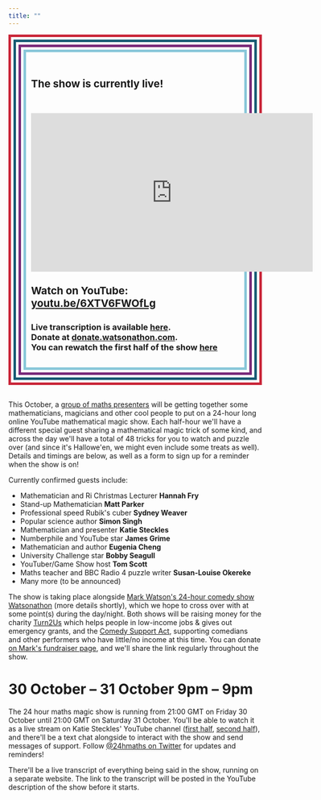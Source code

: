 ```yaml
---
title: ""
---
```


<div style="padding:5px;border:#CA273A solid 5px;font-weight:bold;font-size:110%;margin-bottom:30px">
<div style="padding:5px;border:#175B74 solid 5px;font-weight:bold;font-size:110%">
<div style="padding:5px;border:#782979 solid 5px;font-weight:bold;font-size:110%">
<div style="padding:30px 10px;border:#88C7D9 solid 5px;font-weight:bold;font-size:110%">

The show is currently live!
<br /><br />
<center>
<iframe width="560" height="315" src="https://www.youtube.com/embed/6XTV6FWOfLg" frameborder="0" allow="accelerometer; autoplay; clipboard-write; encrypted-media; gyroscope; picture-in-picture" allowfullscreen></iframe>
</center>
<br />
Watch on YouTube: <a href="https://youtu.be/6XTV6FWOfLg">youtu.be/6XTV6FWOfLg</a>
<br /><br />
<span style="font-size:80%">Live transcription is available <a href="https://otter.ai/v/myj39PAQWJ45cHoBONrl8LIERqUdbpht">here</a>.</span>
<br />
<span style="font-size:80%">Donate at <a href="https://donate.watsonathon.com">donate.watsonathon.com</a>.</span>
<br />
<span style="font-size:80%">You can rewatch the first half of the show <a href="https://youtu.be/Uuqrh5sdK8g">here</a></span>
</div>
</div>
</div>
</div>

This October, a <a href="http://24hourmaths.com/team.html">group of maths presenters</a> will be getting together some mathematicians, magicians and other cool people to put on a 24-hour long online YouTube mathematical magic show. Each half-hour we'll have a different special guest sharing a mathematical magic trick of some kind, and across the day we'll have a total of 48 tricks for you to watch and puzzle over (and since it's Hallowe'en, we might even include some treats as well). Details and timings are below, as well as a form to sign up for a reminder when the show is on!

Currently confirmed guests include:
- Mathematician and Ri Christmas Lecturer <strong>Hannah Fry</strong>
- Stand-up Mathematician <strong>Matt Parker</strong>
- Professional speed Rubik's cuber <strong>Sydney Weaver</strong>
- Popular science author <strong>Simon Singh</strong>
- Mathematician and presenter <strong>Katie Steckles</strong>
- Numberphile and YouTube star <strong>James Grime</strong>
- Mathematician and author <strong>Eugenia Cheng</strong>
- University Challenge star <strong>Bobby Seagull</strong>
- YouTuber/Game Show host <strong>Tom Scott</strong>
- Maths teacher and BBC Radio 4 puzzle writer <strong>Susan-Louise Okereke</strong>
- Many more (to be announced)

The show is taking place alongside <a href="http://watsonathon.com">Mark Watson's 24-hour comedy show Watsonathon</a> (more details shortly), which we hope to cross over with at some point(s) during the day/night. Both shows will be raising money for the charity <a href="https://www.turn2us.org.uk/">Turn2Us</a> which helps people in low-income jobs & gives out emergency grants, and the <a href="http://www.comedysupportact.org.uk/">Comedy Support Act</a>, supporting comedians and other performers who have little/no income at this time. You can donate <a href="http://tinyurl.com/watsonathonii">on Mark's fundraiser page</a>, and we'll share the link regularly throughout the show.

30 October &ndash; 31 October 9pm &ndash; 9pm
=============================================

The 24 hour maths magic show is running from 21:00 GMT on Friday 30 October until 21:00 GMT on Saturday 31 October. You'll be able to watch it as a live stream on Katie Steckles' YouTube channel (<a href="https://youtu.be/Uuqrh5sdK8g">first half</a>, <a href="https://youtu.be/6XTV6FWOfLg">second half</a>), and there'll be a text chat alongside to interact with the show and send messages of support. Follow <a href="http://www.twitter.com/24hmaths">@24hmaths on Twitter</a> for updates and reminders!

There'll be a live transcript of everything being said in the show, running on a separate website. The link to the transcript will be posted in the YouTube description of the show before it starts.
